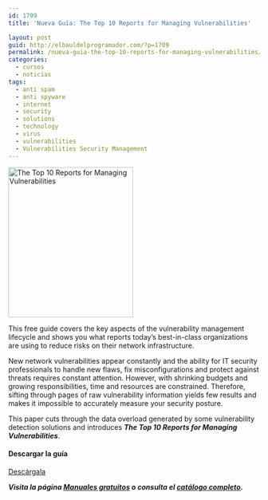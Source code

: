 ```yaml
---
id: 1709
title: 'Nueva Guía: The Top 10 Reports for Managing Vulnerabilities'

layout: post
guid: http://elbauldelprogramador.com/?p=1709
permalink: /nueva-guia-the-top-10-reports-for-managing-vulnerabilities/
categories:
  - cursos
  - noticias
tags:
  - anti spam
  - anti spyware
  - internet
  - security
  - solutions
  - technology
  - virus
  - vulnerabilities
  - Vulnerabilities Security Management
---
```

[<img class="alignleft size-full wp-image-1708" alt="The Top 10 Reports for Managing Vulnerabilities" src="http://elbauldelprogramador.com/content/uploads/2013/07/The-Top-10-Reports-for-Managing-Vulnerabilities.jpg" width="250" height="301" />][1]

This free guide covers the key aspects of the vulnerability management lifecycle and shows you what reports today&#8217;s best-in-class organizations are using to reduce risks on their network infrastructure.

New network vulnerabilities appear constantly and the ability for IT security professionals to handle new flaws, fix misconfigurations and protect against threats requires constant attention. However, with shrinking budgets and growing responsibilities, time and resources are constrained. Therefore, sifting through pages of raw vulnerability information yields few results and makes it impossible to accurately measure your security posture.

This paper cuts through the data overload generated by some vulnerability detection solutions and introduces ***The Top 10 Reports for Managing Vulnerabilities***.

#### Descargar la guía

<div class="button-container">
  <a href="http://elbauldelprogramador.tradepub.com/c/pubRD.mpl?sr=oc&_t=oc:&pc=w_qa31" target="_blank" class="wi-button style-3">Descárgala<i class="icon-download icon-2x"></i></a>
</div>

***Visita la página [Manuales gratuitos][2] o consulta el [catálogo completo][3].*** 



 [1]: http://elbauldelprogramador.tradepub.com/c/pubRD.mpl?sr=oc&_t=oc:&pc=w_qa31/prgm.cgi
 [2]: /manuales-gratuitos/
 [3]: http://elbauldelprogramador.tradepub.com/category/information-technology/1207/ "Catálogo completo de Guías gratuítas "
